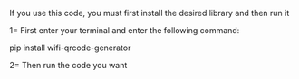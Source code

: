 If you use this code, you must first install the desired library and then run it

1=   First enter your terminal and enter the following command:

pip install wifi-qrcode-generator

2= Then run the code you want




